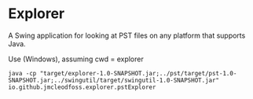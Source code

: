 # Explorer
A Swing application for looking at PST files on any platform that supports Java.

Use (Windows), assuming cwd = explorer

    java -cp "target/explorer-1.0-SNAPSHOT.jar;../pst/target/pst-1.0-SNAPSHOT.jar;../swingutil/target/swingutil-1.0-SNAPSHOT.jar" io.github.jmcleodfoss.explorer.pstExplorer
